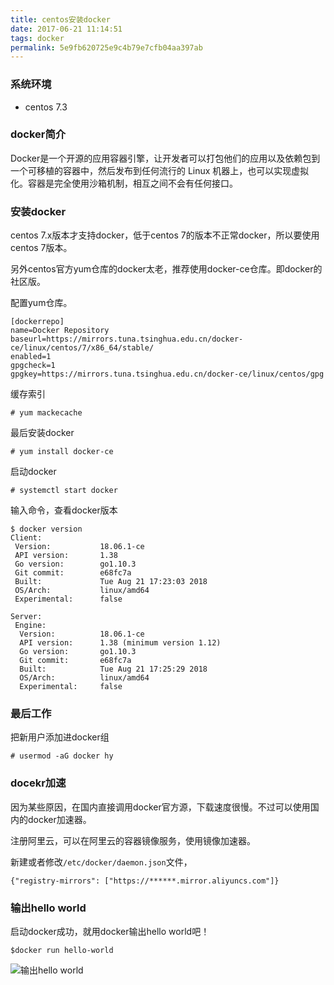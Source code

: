 ```yaml
---
title: centos安装docker
date: 2017-06-21 11:14:51
tags: docker
permalink: 5e9fb620725e9c4b79e7cfb04aa397ab
---
```

### 系统环境

 + centos 7.3

### docker简介
Docker是一个开源的应用容器引擎，让开发者可以打包他们的应用以及依赖包到一个可移植的容器中，然后发布到任何流行的 Linux 机器上，也可以实现虚拟化。容器是完全使用沙箱机制，相互之间不会有任何接口。

### 安装docker
centos 7.x版本才支持docker，低于centos 7的版本不正常docker，所以要使用centos 7版本。

另外centos官方yum仓库的docker太老，推荐使用docker-ce仓库。即docker的社区版。

配置yum仓库。
```
[dockerrepo]
name=Docker Repository
baseurl=https://mirrors.tuna.tsinghua.edu.cn/docker-ce/linux/centos/7/x86_64/stable/
enabled=1
gpgcheck=1
gpgkey=https://mirrors.tuna.tsinghua.edu.cn/docker-ce/linux/centos/gpg
```
缓存索引
```
# yum mackecache
```
最后安装docker
```
# yum install docker-ce
```

启动docker
```
# systemctl start docker
```
输入命令，查看docker版本

```
$ docker version
Client:
 Version:           18.06.1-ce
 API version:       1.38
 Go version:        go1.10.3
 Git commit:        e68fc7a
 Built:             Tue Aug 21 17:23:03 2018
 OS/Arch:           linux/amd64
 Experimental:      false

Server:
 Engine:
  Version:          18.06.1-ce
  API version:      1.38 (minimum version 1.12)
  Go version:       go1.10.3
  Git commit:       e68fc7a
  Built:            Tue Aug 21 17:25:29 2018
  OS/Arch:          linux/amd64
  Experimental:     false
```
### 最后工作

把新用户添加进docker组
```
# usermod -aG docker hy
```

### docekr加速

因为某些原因，在国内直接调用docker官方源，下载速度很慢。不过可以使用国内的docker加速器。

注册阿里云，可以在阿里云的容器镜像服务，使用镜像加速器。

新建或者修改`/etc/docker/daemon.json`文件，

```
{"registry-mirrors": ["https://******.mirror.aliyuncs.com"]}
```
### 输出hello world

启动docker成功，就用docker输出hello world吧！
```
$docker run hello-world
```

![输出hello world](https://tebak.oss-cn-hangzhou.aliyuncs.com/img/2018/10/08/01af868c.jpg)
